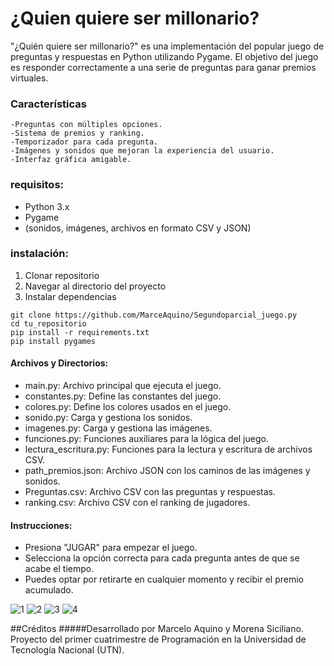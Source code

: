 # ¿Quien quiere ser millonario?

"¿Quién quiere ser millonario?" es una implementación del popular juego de preguntas y respuestas en Python utilizando Pygame. El objetivo del juego es responder correctamente a una serie de preguntas para ganar premios virtuales.

### Características

    -Preguntas con múltiples opciones.
    -Sistema de premios y ranking.
    -Temporizador para cada pregunta.
    -Imágenes y sonidos que mejoran la experiencia del usuario.
    -Interfaz gráfica amigable.

### requisitos:

- Python 3.x
- Pygame
- (sonidos, imágenes, archivos en formato CSV y JSON)

### instalación:

1. Clonar repositorio
2. Navegar al directorio del proyecto
3. Instalar dependencias

```
git clone https://github.com/MarceAquino/Segundoparcial_juego.py
cd tu_repositorio
pip install -r requirements.txt
pip install pygames
```

#### Archivos y Directorios:

- main.py: Archivo principal que ejecuta el juego.
- constantes.py: Define las constantes del juego.
- colores.py: Define los colores usados en el juego.
- sonido.py: Carga y gestiona los sonidos.
- imagenes.py: Carga y gestiona las imágenes.
- funciones.py: Funciones auxiliares para la lógica del juego.
- lectura_escritura.py: Funciones para la lectura y escritura de archivos CSV.
- path_premios.json: Archivo JSON con los caminos de las imágenes y sonidos.
- Preguntas.csv: Archivo CSV con las preguntas y respuestas.
- ranking.csv: Archivo CSV con el ranking de jugadores.

#### Instrucciones:

- Presiona "JUGAR" para empezar el juego.
- Selecciona la opción correcta para cada pregunta antes de que se acabe el tiempo.
- Puedes optar por retirarte en cualquier momento y recibir el premio acumulado.

![1](https://github.com/MarceAquino/Segundoparcial_juego.py/assets/150548525/8382573c-f70b-478c-a3e0-969a5477aa5b)
![2](https://github.com/MarceAquino/Segundoparcial_juego.py/assets/150548525/03d4d56f-50d4-4fc7-a207-59be6e15ea17)
![3](https://github.com/MarceAquino/Segundoparcial_juego.py/assets/150548525/c09b1162-70c9-4558-98e3-14fb7d81f4be)
![4](https://github.com/MarceAquino/Segundoparcial_juego.py/assets/150548525/5ab32f06-0d53-4544-9a6b-e13581c7d295)

##Créditos
#####Desarrollado por Marcelo Aquino y Morena Siciliano. Proyecto del primer cuatrimestre de Programación en la Universidad de Tecnología Nacional (UTN).
